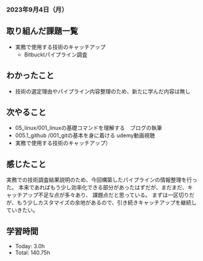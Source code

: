 ### 2023年9月4日（月）

## 取り組んだ課題一覧
- 実務で使用する技術のキャッチアップ
  - Bitbucktパイプライン調査

## わかったこと
- 技術の選定理由やパイプライン内容整理のため、新たに学んだ内容は無し
## 次やること
- 05_linux/001_linuxの基礎コマンドを理解する　ブログの執筆
- 005.1_github /001_gitの基本を身に着ける udemy動画視聴
- 実務で使用する技術のキャッチアップ）

## 感じたこと
実務での技術調査結果説明のため、今回構築したパイプラインの情報整理を行った。
本来であればもう少し効率化できる部分があったはずだが、まだまだ、キャッチアップ不足な点が多々あり、
課題点だと思っている。
まずは一区切りだが、もう少しカスタマイズの余地があるので、引き続きキャッチアップを継続していきたい。

## 学習時間
- Today: 3.0h
- Total: 140.75h
